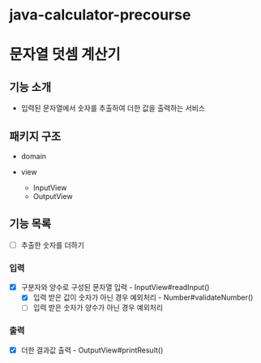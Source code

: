 # java-calculator-precourse

# 문자열 덧셈 계산기

## 기능 소개

- 입력된 문자열에서 숫자를 추출하여 더한 값을 출력하는 서비스

## 패키지 구조

- domain

- view
    - InputView
    - OutputView

## 기능 목록

- [ ] 추출한 숫자를 더하기

### 입력

- [x] 구분자와 양수로 구성된 문자열 입력 - InputView#readInput()
    - [x] 입력 받은 값이 숫자가 아닌 경우 예외처리 - Number#validateNumber()
    - [ ] 입력 받은 숫자가 양수가 아닌 경우 예외처리

### 출력

- [x] 더한 결과값 출력 - OutputView#printResult()